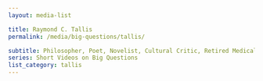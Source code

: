 ```yaml
---
layout: media-list

title: Raymond C. Tallis
permalink: /media/big-questions/tallis/

subtitle: Philosopher, Poet, Novelist, Cultural Critic, Retired Medical Physician and Clinical Neuroscientist
series: Short Videos on Big Questions
list_category: tallis
---
```

